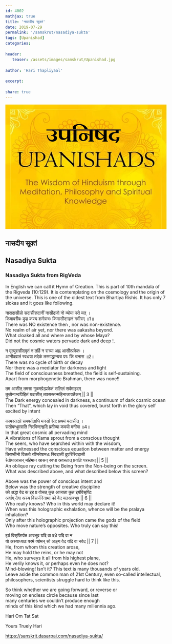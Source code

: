 ```yaml
---
id: 4002    
mathjax: true
title: 'नासदीय सूक्तं'
date: 2019-07-29
permalink: '/samskrut/nasadiya-sukta'
tags: [Upanishad]
categories:

header:
   teaser: /assets/images/samskrut/Upanishad.jpg

author: 'Hari Thapliyaal'

excerpt:

share: true
---
```


![](/assets/images/samskrut/Upanishad.jpg)

## नासदीय सूक्तं 
## Nasadiya Sukta

### Nasadiya Sukta from RigVeda

In English we can call it Hymn of Creation. This is part of 10th mandala of the Rigveda (10:129). It is contemplating on the cosmology and the origin of the universe. This is one of the oldest text from Bhartiya Rishis. It has only 7 slokas and it goes like following.

नासदासीन्नो सदासीत्तदानीं नासीद्रजो नो व्योमा परो यत् ।  
किमावरीवः कुह कस्य शर्मन्नम्भः किमासीद्गहनं गभीरम् ॥1॥  
There was NO existence then , nor was non-existence.  
No realm of air yet, nor there was aakasha beyond.  
What cloaked all and where and by whose Maya?  
Did not the cosmic waters pervade dark and deep !.  


न मृत्युरासीदमृतं न तर्हि न रात्र्या अह्न आसीत्प्रकेतः ।  
आनीदवातं स्वधया तदेकं तस्माद्धान्यन्न परः किं चनास ॥2॥  
There was no cycle of birth or decay  
Nor there was a mediator for darkness and light  
The field of consciousness breathed, the field is self-sustaining.  
Apart from morphogenetic Brahman, there was none!!  


तम आसीत् तमसा गूळमग्रेऽप्रकेतं सलिलं सर्वमाइदम्  
तुच्येनाभ्वपिहितं यदासीत् तपसस्तन्महिनाजायतैकम् || 3 ||  
The Dark energy concealed in darkness, a continuum of dark cosmic ocean  
Then “That”, which lay in void thus covered, burst forth in the glory self excited by intent  


कामस्तदग्रॆ समवर्तताधि मनसॊ रॆत: प्रथमं यदासीत् ।  
सतॊबन्धुमसति निरविन्दन्हृदि प्रतीष्या कवयॊ मनीषा ॥4॥  
In that great cosmic all pervading mind  
A vibrations of Kama sprout from a conscious thought  
The seers, who have searched within with the wisdom,  
Have witnessed the conscious equation between matter and energy  
तिरश्चीनो विततो रश्मिरेषामधः स्विदासी दुपरिस्विदासी  
रेतोधाआसन् महिमान आसन् स्वधा अवस्तात् प्रयतिः परस्तात् || 5 ||  
An oblique ray cutting the Being from the Non-being on the screen.  
What was described above, and what described below this screen?  

Above was the power of conscious intent and  
Below was the strength of creative discipline  
को अद्धा वेद क इह प्र वोचत् कुत आजाता कुत इयंविसृष्टिः  
अर्वाग् देवा अस्य विसर्जनेनाथा को वेद यतआबभूव || 6 ||  
Who really knows? Who in this world may declare it!  
When was this holographic exhalation, whence will be the pralaya inhalation?  
Only after this holographic projection came the gods of the field  
Who move nature’s opposites. Who truly can say this!  


इयं विसृष्टिर्यत आबभूव यदि वा दधे यदि वा न  
यो अस्याध्यक्षः परमे व्योमन् सो अङ्ग वेद यदि वा नवेद || 7 ||  
He, from whom this creation arose,  
He may hold the reins, or he may not  
He, who surveys it all from his highest plane,  
He verily knows it, or perhaps even he does not?  
Mind-blowing! Isn’t it? This text is many thousands of years old.  
Leave aside the common man of 21st Century, even so-called intellectual,  
philosophers, scientists struggle hard to think like this.

So think whether we are going forward, or reverse or  
moving on endless circle because since last  
many centuries we couldn’t produce enough  
minds of this kind which we had many millennia ago.

Hari Om Tat Sat

Yours Truely Hari

https://sanskrit.dasarpai.com/nasadiya-sukta/
